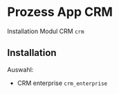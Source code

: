 # Prozess App CRM
Installation Modul CRM `crm`

## Installation

Auswahl:
* CRM enterprise `crm_enterprise`